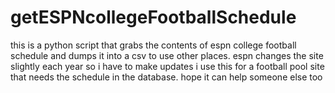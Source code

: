 # getESPNcollegeFootballSchedule
this is a python script that grabs the contents of espn college football schedule and dumps it into a csv to use other places. 
espn changes the site slightly each year so i have to make updates
i use this for a football pool site that needs the schedule in the database. hope it can help someone else too
